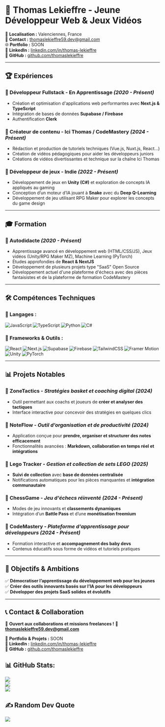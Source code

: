 # 💼 Thomas Lekieffre - Jeune Développeur Web & Jeux Vidéos

📍 **Localisation :** Valenciennes, France  
📧 **Contact :** thomaslekieffre59.dev@gmail.com  
🌐 **Portfolio :** SOON  
🔗 **LinkedIn :** [linkedin.com/in/thomas-lekieffre](https://www.linkedin.com/in/thomas-lekieffre-988224319/)  
🔗 **GitHub :** [github.com/thomaslekieffre](https://github.com/thomaslekieffre)  

---

## 🏆 Expériences

### 🔹 Développeur Fullstack - En Apprentissage _(2020 - Présent)_
- Création et optimisation d'applications web performantes avec **Next.js & TypeScript**
- Intégration de bases de données **Supabase / Firebase**
- Authentification **Clerk**

### 🔹 Créateur de contenu - Ici Thomas / CodeMastery _(2024 - Présent)_
- Rédaction et production de tutoriels techniques (Vue.js, Nuxt.js, React...)
- Création de vidéos pédagogiques pour aider les développeurs juniors
- Créations de vidéos divertissantes et technique sur la chaîne Ici Thomas

### 🔹 Développeur de jeux - Indie _(2022 - Présent)_
- Développement de jeux en **Unity (C#)** et exploration de concepts IA appliqués au gaming
- Conception d’un moteur d’IA jouant à **Snake** avec du **Deep Q-Learning**
- Développement de jeu utilisant RPG Maker pour explorer les concepts du game design

---

## 🎓 Formation

### 🔹 Autodidacte _(2020 - Présent)_
- Apprentissage avancé en développement web (HTML/CSS/JS), Jeux vidéos (Unity/RPG Maker MZ), Machine Learning (PyTorch)
- Études approfondies de **React & NextJS**
- Développement de plusieurs projets type "SaaS" Open Source
- Développement actuel d'une plateforme d'échecs avec des pièces fantaisistes et de la plateforme de formation CodeMastery

---

## 🛠️ Compétences Techniques

### 🔹 Langages :
![JavaScript](https://img.shields.io/badge/javascript-%23323330.svg?style=for-the-badge&logo=javascript&logoColor=%23F7DF1E)
![TypeScript](https://img.shields.io/badge/typescript-%23007ACC.svg?style=for-the-badge&logo=typescript&logoColor=white)
![Python](https://img.shields.io/badge/python-3670A0?style=for-the-badge&logo=python&logoColor=ffdd54)
![C#](https://img.shields.io/badge/c%23-%23239120.svg?style=for-the-badge&logo=csharp&logoColor=white)

### 🔹 Frameworks & Outils :
![React](https://img.shields.io/badge/react-%2361DAFB.svg?style=for-the-badge&logo=react&logoColor=white)
![Next.js](https://img.shields.io/badge/next.js-%23000000.svg?style=for-the-badge&logo=nextdotjs&logoColor=white)
![Supabase](https://img.shields.io/badge/supabase-%2300C4CC.svg?style=for-the-badge&logo=supabase&logoColor=white)
![Firebase](https://img.shields.io/badge/firebase-a08021?style=for-the-badge&logo=firebase&logoColor=ffcd34)
![TailwindCSS](https://img.shields.io/badge/tailwindcss-%2338B2AC.svg?style=for-the-badge&logo=tailwind-css&logoColor=white)
![Framer Motion](https://img.shields.io/badge/framer_motion-%23000000.svg?style=for-the-badge&logo=framer&logoColor=white)
![Unity](https://img.shields.io/badge/unity-%23000000.svg?style=for-the-badge&logo=unity&logoColor=white)
![PyTorch](https://img.shields.io/badge/PyTorch-%23EE4C2C.svg?style=for-the-badge&logo=pytorch&logoColor=white)

---

## 📊 **Projets Notables**

### 🔹 **ZoneTactics** - *Stratégies basket et coaching digital* _(2024)_  
- Outil permettant aux coachs et joueurs de **créer et analyser des tactiques**  
- Interface interactive pour concevoir des stratégies en quelques clics  

### 🔹 **NoteFlow** - *Outil d’organisation et de productivité* _(2024)_  
- Application conçue pour **prendre, organiser et structurer des notes efficacement**  
- Fonctionnalités avancées : **Markdown, collaboration en temps réel et intégrations**  

### 🔹 **Lego Tracker** - *Gestion et collection de sets LEGO* _(2025)_  
- **Suivi de collection** avec **base de données centralisée**  
- Notifications automatiques pour les pièces manquantes et **intégration communautaire**

### 🔹 **ChessGame** - *Jeu d'échecs réinventé* _(2024 - Présent)_
- Modes de jeu innovants et **classements dynamiques**  
- Intégration d’un **Battle Pass** et d’une **monétisation freemium**  

### 🔹 **CodeMastery** - *Plateforme d'apprentissage pour développeurs* _(2024 - Présent)_
- Formation interactive et **accompagnement des baby devs**  
- Contenus éducatifs sous forme de vidéos et tutoriels pratiques  


---

## 🎯 **Objectifs & Ambitions**
✅ **Démocratiser l’apprentissage du développement web pour les jeunes**  
✅ **Créer des outils innovants basés sur l’IA pour les développeurs**  
✅ **Développer des projets SaaS solides et évolutifs**  

---

## 📞 Contact & Collaboration
💬 **Ouvert aux collaborations et missions freelances !**
📧 **thomaslekieffre59.dev@gmail.com**

📍 **Portfolio & Projets :** SOON  
🔗 **LinkedIn :** [linkedin.com/in/thomas-lekieffre](https://www.linkedin.com/in/thomas-lekieffre-988224319/)  
🔗 **GitHub :** [github.com/thomaslekieffre](https://github.com/thomaslekieffre)  


## 📊 GitHub Stats:
![](https://github-readme-stats.vercel.app/api?username=thomaslekieffre&theme=onedark&hide_border=false&include_all_commits=true&count_private=true)<br/>
![](https://github-readme-streak-stats.herokuapp.com/?user=thomaslekieffre&theme=onedark&hide_border=false)<br/>
![](https://github-readme-stats.vercel.app/api/top-langs/?username=thomaslekieffre&theme=onedark&hide_border=false&include_all_commits=true&count_private=true&layout=compact)

## ✍️ Random Dev Quote
![](https://quotes-github-readme.vercel.app/api?type=horizontal&theme=dark)
